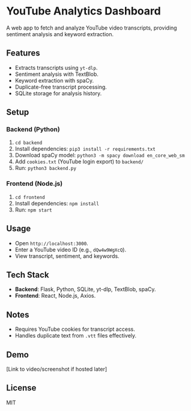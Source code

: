 # YouTube Analytics Dashboard

A web app to fetch and analyze YouTube video transcripts, providing sentiment analysis and keyword extraction.

## Features
- Extracts transcripts using `yt-dlp`.
- Sentiment analysis with TextBlob.
- Keyword extraction with spaCy.
- Duplicate-free transcript processing.
- SQLite storage for analysis history.

## Setup
### Backend (Python)
1. `cd backend`
2. Install dependencies: `pip3 install -r requirements.txt`
3. Download spaCy model: `python3 -m spacy download en_core_web_sm`
4. Add `cookies.txt` (YouTube login export) to `backend/`
5. Run: `python3 backend.py`

### Frontend (Node.js)
1. `cd frontend`
2. Install dependencies: `npm install`
3. Run: `npm start`

## Usage
- Open `http://localhost:3000`.
- Enter a YouTube video ID (e.g., `dQw4w9WgXcQ`).
- View transcript, sentiment, and keywords.

## Tech Stack
- **Backend**: Flask, Python, SQLite, yt-dlp, TextBlob, spaCy.
- **Frontend**: React, Node.js, Axios.

## Notes
- Requires YouTube cookies for transcript access.
- Handles duplicate text from `.vtt` files effectively.

## Demo
[Link to video/screenshot if hosted later]

## License
MIT
